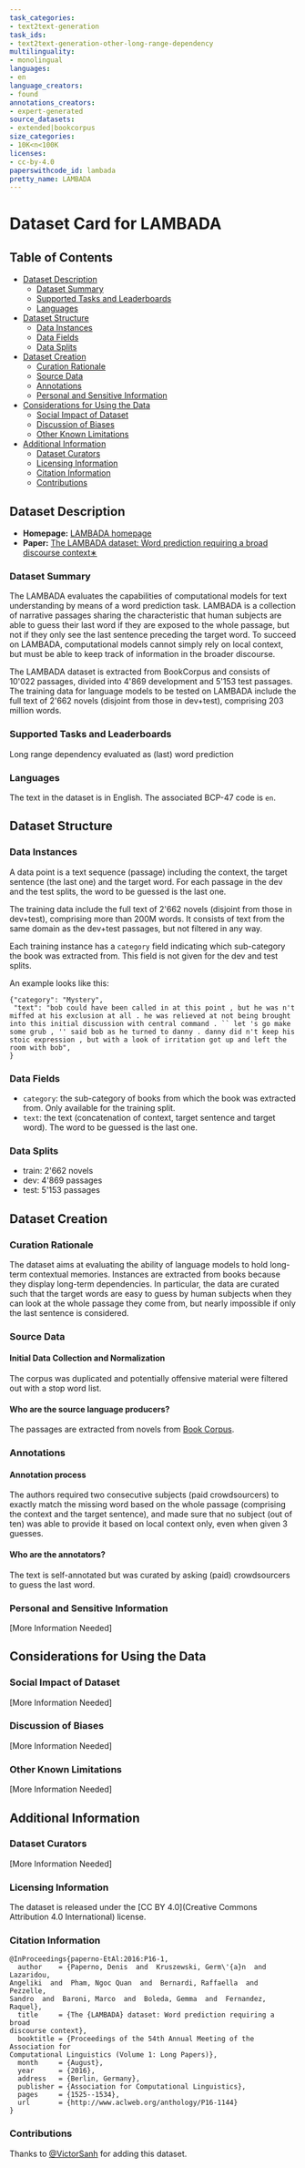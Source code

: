 ```yaml
---
task_categories:
- text2text-generation
task_ids:
- text2text-generation-other-long-range-dependency
multilinguality:
- monolingual
languages:
- en
language_creators:
- found
annotations_creators:
- expert-generated
source_datasets:
- extended|bookcorpus
size_categories:
- 10K<n<100K
licenses:
- cc-by-4.0
paperswithcode_id: lambada
pretty_name: LAMBADA
---
```


# Dataset Card for LAMBADA

## Table of Contents
- [Dataset Description](#dataset-description)
  - [Dataset Summary](#dataset-summary)
  - [Supported Tasks and Leaderboards](#supported-tasks-and-leaderboards)
  - [Languages](#languages)
- [Dataset Structure](#dataset-structure)
  - [Data Instances](#data-instances)
  - [Data Fields](#data-fields)
  - [Data Splits](#data-splits)
- [Dataset Creation](#dataset-creation)
  - [Curation Rationale](#curation-rationale)
  - [Source Data](#source-data)
  - [Annotations](#annotations)
  - [Personal and Sensitive Information](#personal-and-sensitive-information)
- [Considerations for Using the Data](#considerations-for-using-the-data)
  - [Social Impact of Dataset](#social-impact-of-dataset)
  - [Discussion of Biases](#discussion-of-biases)
  - [Other Known Limitations](#other-known-limitations)
- [Additional Information](#additional-information)
  - [Dataset Curators](#dataset-curators)
  - [Licensing Information](#licensing-information)
  - [Citation Information](#citation-information)
  - [Contributions](#contributions)

## Dataset Description

- **Homepage:** [LAMBADA homepage](https://zenodo.org/record/2630551#.X8UP76pKiIa)
- **Paper:** [The LAMBADA dataset: Word prediction requiring a broad discourse context∗](https://www.aclweb.org/anthology/P16-1144.pdf)

### Dataset Summary

The LAMBADA evaluates the capabilities of computational models
for text understanding by means of a word prediction task.
LAMBADA is a collection of narrative passages sharing the characteristic
that human subjects are able to guess their last word if
they are exposed to the whole passage, but not if they
only see the last sentence preceding the target word.
To succeed on LAMBADA, computational models cannot
simply rely on local context, but must be able to
keep track of information in the broader discourse.

The LAMBADA dataset is extracted from BookCorpus and
consists of 10'022 passages, divided into 4'869 development
and 5'153 test passages. The training data for language
models to be tested on LAMBADA include the full text
of 2'662 novels (disjoint from those in dev+test),
comprising 203 million words.

### Supported Tasks and Leaderboards

Long range dependency evaluated as (last) word prediction

### Languages

The text in the dataset is in English. The associated BCP-47 code is `en`.

## Dataset Structure

### Data Instances

A data point is a text sequence (passage) including the context, the target sentence (the last one) and the target word. For each passage in the dev and the test splits, the word to be guessed is the last one.

The training data include the full text of 2'662 novels (disjoint from
those in dev+test), comprising more than 200M words. It consists of text from the same domain as the dev+test passages, but not filtered in any way.

Each training instance has a `category` field indicating which sub-category the book was extracted from. This field is not given for the dev and test splits.

An example looks like this:

```
{"category": "Mystery",
 "text": "bob could have been called in at this point , but he was n't miffed at his exclusion at all . he was relieved at not being brought into this initial discussion with central command . `` let 's go make some grub , '' said bob as he turned to danny . danny did n't keep his stoic expression , but with a look of irritation got up and left the room with bob",
}
```

### Data Fields

- `category`: the sub-category of books from which the book was extracted from. Only available for the training split.
- `text`: the text (concatenation of context, target sentence and target word). The word to be guessed is the last one.

### Data Splits

- train: 2'662 novels
- dev: 4'869 passages
- test: 5'153 passages

## Dataset Creation

### Curation Rationale

The dataset aims at evaluating the ability of language models to hold long-term contextual memories. Instances are extracted from books because they display long-term dependencies. In particular, the data are curated such that the target words are easy to guess by human subjects when they can look at the whole passage they come from, but nearly impossible if only the last sentence is considered.

### Source Data

#### Initial Data Collection and Normalization

The corpus was duplicated and potentially offensive material were filtered out with a stop word list.

#### Who are the source language producers?

The passages are extracted from novels from [Book Corpus](https://github.com/huggingface/datasets/tree/master/datasets/bookcorpus).

### Annotations

#### Annotation process

The authors required two consecutive subjects (paid crowdsourcers) to exactly match the missing word based on the whole passage (comprising the context and the target sentence), and made sure that no subject (out of ten) was able to provide it based on local context only, even when given 3 guesses.

#### Who are the annotators?

The text is self-annotated but was curated by asking (paid) crowdsourcers to guess the last word.

### Personal and Sensitive Information

[More Information Needed]

## Considerations for Using the Data

### Social Impact of Dataset

[More Information Needed]

### Discussion of Biases

[More Information Needed]

### Other Known Limitations

[More Information Needed]

## Additional Information

### Dataset Curators

[More Information Needed]

### Licensing Information

The dataset is released under the [CC BY 4.0](Creative Commons Attribution 4.0 International) license.

### Citation Information

```
@InProceedings{paperno-EtAl:2016:P16-1,
  author    = {Paperno, Denis  and  Kruszewski, Germ\'{a}n  and  Lazaridou,
Angeliki  and  Pham, Ngoc Quan  and  Bernardi, Raffaella  and  Pezzelle,
Sandro  and  Baroni, Marco  and  Boleda, Gemma  and  Fernandez, Raquel},
  title     = {The {LAMBADA} dataset: Word prediction requiring a broad
discourse context},
  booktitle = {Proceedings of the 54th Annual Meeting of the Association for
Computational Linguistics (Volume 1: Long Papers)},
  month     = {August},
  year      = {2016},
  address   = {Berlin, Germany},
  publisher = {Association for Computational Linguistics},
  pages     = {1525--1534},
  url       = {http://www.aclweb.org/anthology/P16-1144}
}
```

### Contributions

Thanks to [@VictorSanh](https://github.com/VictorSanh) for adding this dataset.
